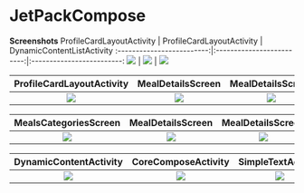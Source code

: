 # JetPackCompose

<b>Screenshots</b>
ProfileCardLayoutActivity            |  ProfileCardLayoutActivity            |  DynamicContentListActivity
:-------------------------:|:-------------------------:|:-------------------------:
![](JetpackComposeApplication%2Fscreenshots%2FProfileCardLayoutActivity-1.png)  |  ![](JetpackComposeApplication%2Fscreenshots%2FProfileCardLayoutActivity-2.png)  |  ![](JetpackComposeApplication%2Fscreenshots%2FDynamicContentListActivity.png)

|                          ProfileCardLayoutActivity                           |                          MealDetailsScreen                           |                          MealDetailsScreen                           |
|:-------------------------------------------------------------------------:|:----------------------------------------------------------------------:|:---------------------------------------------------------------------:|
| ![](JetpackComposeApplication%2Fscreenshots%2FUserProfileDetailsScreen.png) | ![](JetpackComposeApplication%2Fscreenshots%2FMealDetailsScreen-1.png) | ![](JetpackComposeApplication%2Fscreenshots%2FMealDetailsScreen-2.png) |

|                          MealsCategoriesScreen                           |                          MealDetailsScreen                           |                          MealDetailsScreen                           |
|:-------------------------------------------------------------------------:|:----------------------------------------------------------------------:|:---------------------------------------------------------------------:|
| ![](JetpackComposeApplication%2Fscreenshots%2FMealsCategoriesScreen.png) | ![](JetpackComposeApplication%2Fscreenshots%2FMealDetailsScreen-3.png) | ![](JetpackComposeApplication%2Fscreenshots%2FMealDetailsScreen-4.png) |

|                          DynamicContentActivity                           |                          CoreComposeActivity                           |                          SimpleTextActivity                           |
|:-------------------------------------------------------------------------:|:----------------------------------------------------------------------:|:---------------------------------------------------------------------:|
| ![](JetpackComposeApplication%2Fscreenshots%2FDynamicContentActivity.png) | ![](JetpackComposeApplication%2Fscreenshots%2FCoreComposeActivity.png) | ![](JetpackComposeApplication%2Fscreenshots%2FSimpleTextActivity.png) |
